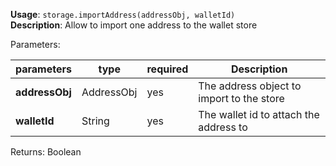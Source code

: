 **Usage**: `storage.importAddress(addressObj, walletId)`  
**Description**: Allow to import one address to the wallet store

Parameters:

| parameters     | type       | required | Description                               |
| -------------- | ---------- | -------- | ----------------------------------------- |
| **addressObj** | AddressObj | yes      | The address object to import to the store |
| **walletId**   | String     | yes      | The wallet id to attach the address to    |

Returns: Boolean
